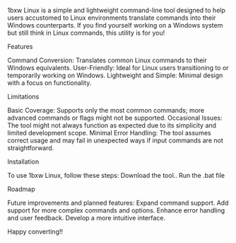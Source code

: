 1bxw Linux is a simple and lightweight command-line tool designed to help users accustomed to Linux environments translate commands into their Windows counterparts. If you find yourself working on a Windows system but still think in Linux commands, this utility is for you!

Features

Command Conversion: Translates common Linux commands to their Windows equivalents.
User-Friendly: Ideal for Linux users transitioning to or temporarily working on Windows.
Lightweight and Simple: Minimal design with a focus on functionality.

Limitations

Basic Coverage: Supports only the most common commands; more advanced commands or flags might not be supported.
Occasional Issues: The tool might not always function as expected due to its simplicity and limited development scope.
Minimal Error Handling: The tool assumes correct usage and may fail in unexpected ways if input commands are not straightforward.

Installation

To use 1bxw Linux, follow these steps:
Download the tool..
Run the .bat file

Roadmap

Future improvements and planned features:
Expand command support.
Add support for more complex commands and options.
Enhance error handling and user feedback.
Develop a more intuitive interface.

Happy converting!!
